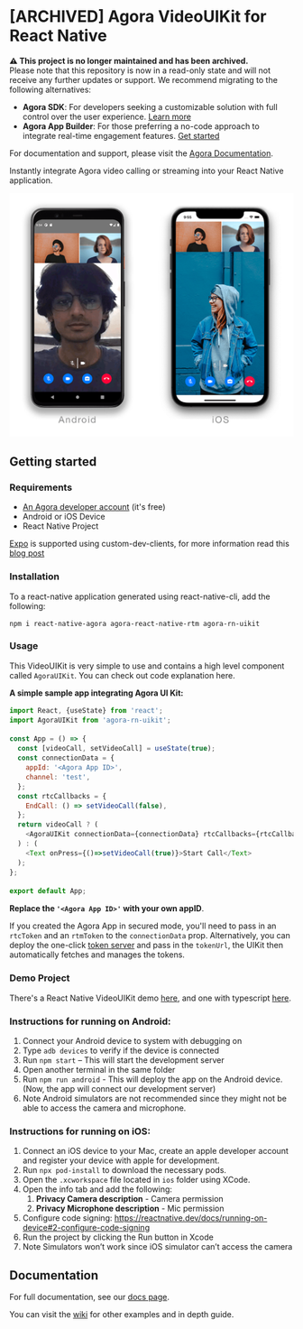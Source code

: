 # [ARCHIVED] Agora VideoUIKit for React Native

**⚠️ This project is no longer maintained and has been archived.**  
Please note that this repository is now in a read-only state and will not receive any further updates or support.
We recommend migrating to the following alternatives:

- **Agora SDK**: For developers seeking a customizable solution with full control over the user experience. [Learn more](https://www.agora.io/en/products/video-call/)
- **Agora App Builder**: For those preferring a no-code approach to integrate real-time engagement features. [Get started](https://appbuilder.agora.io/)

For documentation and support, please visit the [Agora Documentation](https://docs.agora.io/en/).

Instantly integrate Agora video calling or streaming into your React Native application.

![img](UI%20Kit.png)

## Getting started

### Requirements
- [An Agora developer account](https://www.agora.io/en/blog/how-to-get-started-with-agora?utm_source=github&utm_repo=ReactNative-UIKit) (it's free)
- Android or iOS Device
- React Native Project

[Expo](https://expo.dev/) is supported using custom-dev-clients, for more information read this [blog post](https://www.agora.io/en/blog/building-a-video-calling-app-using-the-agora-sdk-on-expo-react-native/)



### Installation
To a react-native application generated using react-native-cli, add the following:

```
npm i react-native-agora agora-react-native-rtm agora-rn-uikit
```
### Usage

This VideoUIKit is very simple to use and contains a high level component called `AgoraUIKit`. You can check out code explanation here.

**A simple sample app integrating Agora UI Kit:**
```javascript
import React, {useState} from 'react';
import AgoraUIKit from 'agora-rn-uikit';

const App = () => {
  const [videoCall, setVideoCall] = useState(true);
  const connectionData = {
    appId: '<Agora App ID>',
    channel: 'test',
  };
  const rtcCallbacks = {
    EndCall: () => setVideoCall(false),
  };
  return videoCall ? (
    <AgoraUIKit connectionData={connectionData} rtcCallbacks={rtcCallbacks} />
  ) : (
    <Text onPress={()=>setVideoCall(true)}>Start Call</Text>
  );
};

export default App;
```

**Replace the `'<Agora App ID>'` with your own appID**.

If you created the Agora App in secured mode, you'll need to pass in an `rtcToken` and an `rtmToken` to the `connectionData` prop. Alternatively, you can deploy the one-click [token server](https://github.com/AgoraIO-Community/agora-token-service) and pass in the `tokenUrl`, the UIKit then automatically fetches and manages the tokens. 

### Demo Project
There's a React Native VideoUIKit demo [here](https://github.com/AgoraIO-Community/ReactNative-UIKit-example), and one with typescript [here](https://github.com/AgoraIO-Community/ReactNative-UIKit-example/tree/typescript).

### Instructions for running on Android:

1.  Connect your Android device to system with debugging on 
2.  Type `adb devices` to verify if the device is connected 
3.  Run `npm start` – This will start the development server 
4.  Open another terminal in the same folder 
5.  Run `npm run android` - This will deploy the app on the Android device. (Now, the app will connect our development server)
6.  Note Android simulators are not recommended since they might not be able to access the camera and microphone.

### Instructions for running on iOS:

1.  Connect an iOS device to your Mac, create an apple developer account and register your device with apple for development.
2.  Run `npx pod-install` to download the necessary pods.
3.  Open the `.xcworkspace` file located in `ios` folder using XCode.
4.  Open the info tab and add the following: 
    1.  **Privacy Camera description** - Camera permission
    2.  **Privacy Microphone description** - Mic permission
5.  Configure code signing: https://reactnative.dev/docs/running-on-device#2-configure-code-signing
6.  Run the project by clicking the Run button in Xcode 
7.  Note Simulators won’t work since iOS simulator can’t access the camera

## Documentation

For full documentation, see our [docs page](https://agoraio-community.github.io/VideoUIKit-ReactNative/).

You can visit the [wiki](https://github.com/AgoraIO-Community/VideoUIKit-ReactNative/wiki) for other examples and in depth guide.
